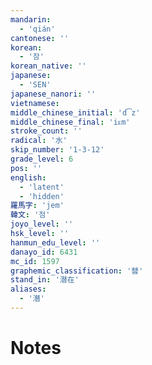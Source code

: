 ```yaml
---
mandarin:
  - 'qián'
cantonese: ''
korean:
  - '잠'
korean_native: ''
japanese:
  - 'SEN'
japanese_nanori: ''
vietnamese:
middle_chinese_initial: 'd͡z'
middle_chinese_final: 'iᴇm'
stroke_count: ''
radical: '水'
skip_number: '1-3-12'
grade_level: 6
pos: ''
english:
  - 'latent'
  - 'hidden'
羅馬字: 'jem'
韓文: '점'
joyo_level: ''
hsk_level: ''
hanmun_edu_level: ''
danayo_id: 6431
mc_id: 1597
graphemic_classification: '朁'
stand_in: '潜在'
aliases:
  - '潛'
---
```


# Notes
